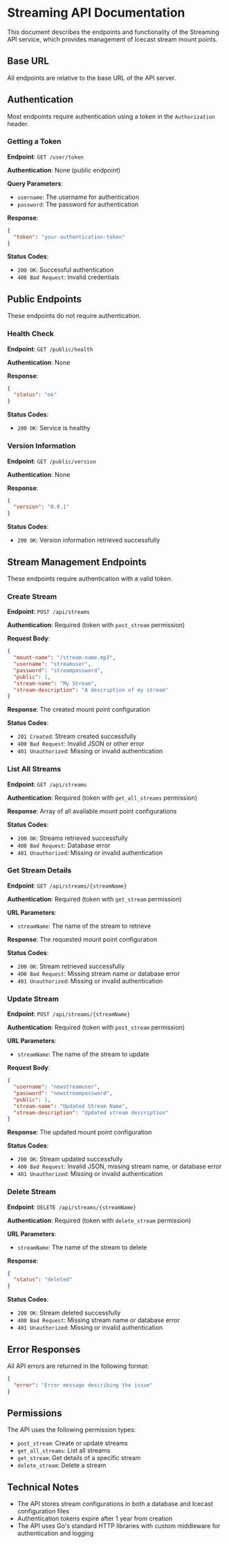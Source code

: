 # Streaming API Documentation

This document describes the endpoints and functionality of the Streaming API service, which provides management of Icecast stream mount points.

## Base URL

All endpoints are relative to the base URL of the API server.

## Authentication

Most endpoints require authentication using a token in the `Authorization` header.

### Getting a Token

**Endpoint**: `GET /user/token`

**Authentication**: None (public endpoint)

**Query Parameters**:
- `username`: The username for authentication
- `password`: The password for authentication

**Response**:
```json
{
  "token": "your-authentication-token"
}
```

**Status Codes**:
- `200 OK`: Successful authentication
- `400 Bad Request`: Invalid credentials

## Public Endpoints

These endpoints do not require authentication.

### Health Check

**Endpoint**: `GET /public/health`

**Authentication**: None

**Response**:
```json
{
  "status": "ok"
}
```

**Status Codes**:
- `200 OK`: Service is healthy

### Version Information

**Endpoint**: `GET /public/version`

**Authentication**: None

**Response**:
```json
{
  "version": "0.0.1"
}
```

**Status Codes**:
- `200 OK`: Version information retrieved successfully

## Stream Management Endpoints

These endpoints require authentication with a valid token.

### Create Stream

**Endpoint**: `POST /api/streams`

**Authentication**: Required (token with `post_stream` permission)

**Request Body**:
```json
{
  "mount-name": "/stream-name.mp3",
  "username": "streamuser",
  "password": "streampassword",
  "public": 1,
  "stream-name": "My Stream",
  "stream-description": "A description of my stream"
}
```

**Response**: The created mount point configuration

**Status Codes**:
- `201 Created`: Stream created successfully
- `400 Bad Request`: Invalid JSON or other error
- `401 Unauthorized`: Missing or invalid authentication

### List All Streams

**Endpoint**: `GET /api/streams`

**Authentication**: Required (token with `get_all_streams` permission)

**Response**: Array of all available mount point configurations

**Status Codes**:
- `200 OK`: Streams retrieved successfully
- `400 Bad Request`: Database error
- `401 Unauthorized`: Missing or invalid authentication

### Get Stream Details

**Endpoint**: `GET /api/streams/{streamName}`

**Authentication**: Required (token with `get_stream` permission)

**URL Parameters**:
- `streamName`: The name of the stream to retrieve

**Response**: The requested mount point configuration

**Status Codes**:
- `200 OK`: Stream retrieved successfully
- `400 Bad Request`: Missing stream name or database error
- `401 Unauthorized`: Missing or invalid authentication

### Update Stream

**Endpoint**: `POST /api/streams/{streamName}`

**Authentication**: Required (token with `post_stream` permission)

**URL Parameters**:
- `streamName`: The name of the stream to update

**Request Body**:
```json
{
  "username": "newstreamuser",
  "password": "newstreampassword",
  "public": 1,
  "stream-name": "Updated Stream Name",
  "stream-description": "Updated stream description"
}
```

**Response**: The updated mount point configuration

**Status Codes**:
- `200 OK`: Stream updated successfully
- `400 Bad Request`: Invalid JSON, missing stream name, or database error
- `401 Unauthorized`: Missing or invalid authentication

### Delete Stream

**Endpoint**: `DELETE /api/streams/{streamName}`

**Authentication**: Required (token with `delete_stream` permission)

**URL Parameters**:
- `streamName`: The name of the stream to delete

**Response**:
```json
{
  "status": "deleted"
}
```

**Status Codes**:
- `200 OK`: Stream deleted successfully
- `400 Bad Request`: Missing stream name or database error
- `401 Unauthorized`: Missing or invalid authentication

## Error Responses

All API errors are returned in the following format:

```json
{
  "error": "Error message describing the issue"
}
```

## Permissions

The API uses the following permission types:
- `post_stream`: Create or update streams
- `get_all_streams`: List all streams
- `get_stream`: Get details of a specific stream
- `delete_stream`: Delete a stream

## Technical Notes

- The API stores stream configurations in both a database and Icecast configuration files
- Authentication tokens expire after 1 year from creation
- The API uses Go's standard HTTP libraries with custom middleware for authentication and logging
